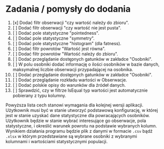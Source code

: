 # Zadania / pomysły do dodania

1. [x] Dodać filtr obserwacji "czy wartość należy do zbioru".
2. [ ] Dodać filtr obserwacji "czy wartość nie jest pusta".
3. [ ] Dodać pole statystyczne "pointedness".
4. [ ] Dodać pole statystyczne "symmetry".
5. [ ] Dodać pole statystyczne "histogram" (dla fatness).
6. [ ] Dodać filtr powrotów "Wartość jest równa".
7. [ ] Dodać filtr powrotów "Wartość należy do zbioru".
8. [ ] Dodać przeglądanie dostępnych gatunków w zakładce "Osobniki".
9. [ ] W polu osobniki dodać informację o ilości osobników w bazie danych, maksymalnej liczbie obserwacji przypadającej na osobnika.
10. [ ] Dodać przeglądanie dostępnych gatunków w zakładce "Osobniki".
11. [ ] Dodać przeglądanie rozkładu wartości w Obserwacje.
12. [ ] Dodać polskie opisy do warunków dla źródeł danych.
13. [ ] Sprawdzić, czy w filtrze IsEqual typ wartości jest automatycznie pobierany z typu kolumny.

Powyższa lista cech stanowi wymagania dla kolejnej wersji aplikacji. Użytkownik musi być w stanie utworzyć podstawową konfigurację, w której jest w stanie uzyskać dane statystyczne dla powracających osobników. Użytkownik będzie w stanie wybrać interesujące go obserwacje, pola statystyczne, i określić warunek powrotu na podstawie wybranych kolumn. Wynikiem działania programu będzie plik z danymi w formacie `.csv` bądź `.xlsx` w którym przedstawiane są wybrane osobniki z wybranymi kolumnami i wartościami statystycznymi populacji.